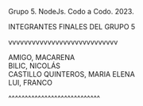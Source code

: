 Grupo 5. NodeJs. Codo a Codo. 2023.

INTEGRANTES FINALES DEL GRUPO 5

vvvvvvvvvvvvvvvvvvvvvvvvvvvv

AMIGO, MACARENA <br>
BILIC, NICOLÁS <br>
CASTILLO QUINTEROS, MARIA ELENA <br>
LUI, FRANCO

^^^^^^^^^^^^^^^^^^^^^^^^^^^^



